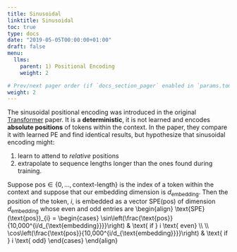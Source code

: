 ```yaml
---
title: Sinusoidal
linktitle: Sinusoidal
toc: true
type: docs
date: "2019-05-05T00:00:00+01:00"
draft: false
menu:
  llms:
    parent: 1) Positional Encoding
    weight: 2

# Prev/next pager order (if `docs_section_pager` enabled in `params.toml`)
weight: 2
---
```

The sinusoidal positional encoding was introduced in the original [Transformer](https://arxiv.org/pdf/1706.03762) paper. It is a **deterministic**, it is not learned and encodes **absolute positions** of tokens within the context. In the paper, they compare it with learned PE and find identical results, but hypothesize that sinusoidal encoding might:
1. learn to attend to *relative* positions
2. extrapolate to sequence lengths longer than the ones found during training.

Suppose $\text{pos}\in\{0, \ldots, \text{context-length}\}$ is the index of a token within the context and suppose that our embedding dimension is $d_{\text{embedding}}$. Then the position of the token, $i$, is embedded as a vector $\text{SPE}(\text{pos})$ of dimension $d_{\text{embedding}}$ whose even and odd entries are
\begin{align}
    \text{SPE}(\text{pos})_{i} = 
    \begin{cases}
        \sin\left(\frac{\text{pos}}{10\,000\^{i/d\_{\text{embedding}}}}\right) & \text{ if } i \text{ even} \\\\
        \\\\
        \cos\left(\frac{\text{pos}}{10\,000\^{i/d\_{\text{embedding}}}}\right) & \text{ if } i \text{ odd}
    \end{cases}
\end{align}

